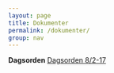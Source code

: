 ```yaml
---
layout: page
title: Dokumenter
permalink: /dokumenter/
group: nav
---
```


**Dagsorden**
[Dagsorden 8/2-17](/docs/82-17-2.pdf)

